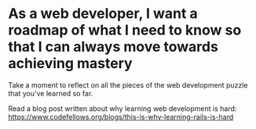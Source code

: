# As a web developer, I want a roadmap of what I need to know so that I can always move towards achieving mastery

Take a moment to reflect on all the pieces of the web development puzzle that you've learned so far.

Read a blog post written about why learning web development is hard: https://www.codefellows.org/blogs/this-is-why-learning-rails-is-hard


